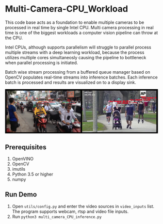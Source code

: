 # Multi-Camera-CPU_Workload
This code base acts as a foundation to enable multiple cameras to be processed in real time by single Intel CPU.
Multi camera processing in real time is one of the biggest workloads a computer vision pipeline can throw at the CPU. 

Intel CPUs, although supports parallelism will struggle to parallel process multiple streams with a deep learning workload, because the process utilizes multiple cores simultaneosly causing the pipeline to bottleneck when parallel processing is initiated.

Batch wise stream processing from a buffered queue manager based on OpenCV populates real-time streams into inference batches.
Each inference batch is processed and results are visualized on to a display sink.

![img](https://github.com/vyzboy92/Multi-Camera-CPU_Workload/blob/master/utils/images/multicam.png)

## Prerequisites
1. OpenVINO
2. OpenCV
3. imutils
4. Python 3.5 or higher
6. numpy

## Run Demo
1. Open ```utils/config.py``` and enter the video sources in ```video_inputs``` list. The program supports webcam, rtsp and video file inputs.
2. Run ```python3 multi_camera_CPU_inference.py```
